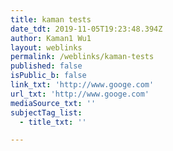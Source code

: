 ```yaml
---
title: kaman tests
date_tdt: 2019-11-05T19:23:48.394Z
author: Kaman1 Wu1
layout: weblinks
permalink: /weblinks/kaman-tests
published: false
isPublic_b: false
link_txt: 'http://www.googe.com'
url_txt: 'http://www.googe.com'
mediaSource_txt: ''
subjectTag_list:
  - title_txt: ''

---
```



